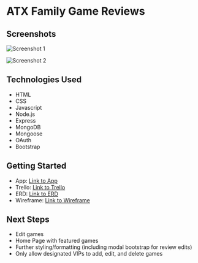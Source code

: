 # ATX Family Game Reviews

## Screenshots
![Screenshot 1](https://i.imgur.com/4QlbDrU.png)

![Screenshot 2](https://i.imgur.com/JYZTID9.png)

## Technologies Used
* HTML
* CSS
* Javascript
* Node.js
* Express
* MongoDB
* Mongoose
* OAuth
* Bootstrap


## Getting Started
* App: [Link to App](https://tiny-pink-codfish-sari.cyclic.app/)
* Trello: [Link to Trello](https://trello.com/b/J0qbt6Z0/ga-sei-project-2-austin-family-game-reviews)
* ERD: [Link to ERD](https://www.figma.com/file/S5KL5L5f9M2t3n195iOVmD/Project-2-ERD?type=design&node-id=0-1&mode=design&t=zEwK6vemvFN43f1A-0)
* Wireframe: [Link to Wireframe](https://www.figma.com/file/zwCt1Lf6yHuYaAStSbKipn/Project-2-Wireframe?type=whiteboard&node-id=0-1&t=B6XpO9AkUqfP4aze-0)

## Next Steps
* Edit games
* Home Page with featured games
* Further styling/formatting (including modal bootstrap for review edits)
* Only allow designated VIPs to add, edit, and delete games
